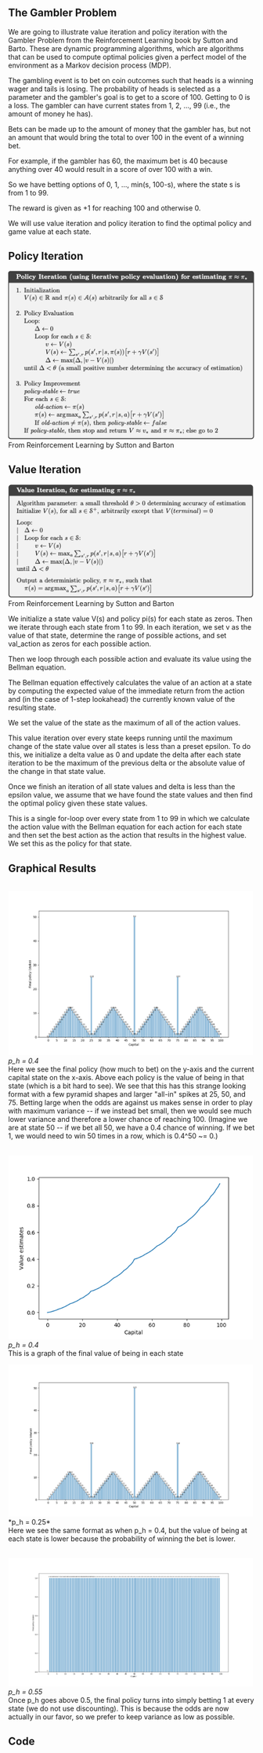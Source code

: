 ## The Gambler Problem
We are going to illustrate value iteration and policy iteration with the Gambler Problem from the Reinforcement Learning book by Sutton and Barto. These are dynamic programming algorithms, which are algorithms that can be used to compute optimal policies given a perfect model of the environment as a Markov decision process (MDP). 

The gambling event is to bet on coin outcomes such that heads is a winning wager and tails is losing. The probability of heads is selected as a parameter and the gambler's goal is to get to a score of 100. Getting to 0 is a loss. The gambler can have current states from 1, 2, ..., 99 (i.e., the amount of money he has). 

Bets can be made up to the amount of money that the gambler has, but not an amount that would bring the total to over 100 in the event of a winning bet. 

For example, if the gambler has 60, the maximum bet is 40 because anything over 40 would result in a score of over 100 with a win. 

So we have betting options of 0, 1, ..., min(s, 100-s), where the state s is from 1 to 99. 

The reward is given as +1 for reaching 100 and otherwise 0. 

We will use value iteration and policy iteration to find the optimal policy and game value at each state. 

## Policy Iteration
<img src="../assets/pol_iteration.png">
<br>From Reinforcement Learning by Sutton and Barton

## Value Iteration
<img src="../assets/val_iteration.png">
<br>From Reinforcement Learning by Sutton and Barton

We initialize a state value V(s) and policy pi(s) for each state as zeros. Then we iterate through each state from 1 to 99. In each iteration, we set v as the value of that state, determine the range of possible actions, and set val_action as zeros for each possible action. 

Then we loop through each possible action and evaluate its value using the Bellman equation. 

The Bellman equation effectively calculates the value of an action at a state by computing the expected value of the immediate return from the action and (in the case of 1-step lookahead) the currently known value of the resulting state. 

We set the value of the state as the maximum of all of the action values. 

This value iteration over every state keeps running until the maximum change of the state value over all states is less than a preset epsilon. To do this, we initialize a delta value as 0 and update the delta after each state iteration to be the maximum of the previous delta or the absolute value of the change in that state value. 

Once we finish an iteration of all state values and delta is less than the epsilon value, we assume that we have found the state values and then find the optimal policy given these state values. 

This is a single for-loop over every state from 1 to 99 in which we calculate the action value with the Bellman equation for each action for each state and then set the best action as the action that results in the highest value. We set this as the policy for that state. 



## Graphical Results
<br><img src="../assets/gambler04.png" width="500">
*p_h = 0.4*
<br>Here we see the final policy (how much to bet) on the y-axis and the current capital state on the x-axis. Above each policy is the value of being in that state (which is a bit hard to see). We see that this has this strange looking format with a few pyramid shapes and larger "all-in" spikes at 25, 50, and 75. Betting large when the odds are against us makes sense in order to play with maximum variance -- if we instead bet small, then we would see much lower variance and therefore a lower chance of reaching 100. (Imagine we are at state 50 -- if we bet all 50, we have a 0.4 chance of winning. If we bet 1, we would need to win 50 times in a row, which is 0.4^50 ~= 0.)

<br><img src="../assets/gambler04capital.png" width="500">
*p_h = 0.4*
<br>This is a graph of the final value of being in each state

<img src="../assets/gambler025.png" width="500">
*p_h = 0.25*
<br> Here we see the same format as when p_h = 0.4, but the value of being at each state is lower because the probability of winning the bet is lower. 

<br><img src="../assets/gambler055.png" width="500">
*p_h = 0.55*
<br>Once p_h goes above 0.5, the final policy turns into simply betting 1 at every state (we do not use discounting). This is because the odds are now actually in our favor, so we prefer to keep variance as low as possible. 

## Code
<script src="https://gist.github.com/chisness/9af4cbb4d193af6e98b1a0fd65cade6b.js"></script>

<script src="https://gist.github.com/chisness/6150ecfba999c8807467d9329e2c36a4.js"></script>

<script src="https://gist.github.com/chisness/e6d3d1a89285597a413de3cfd169ca5f.js"></script>
